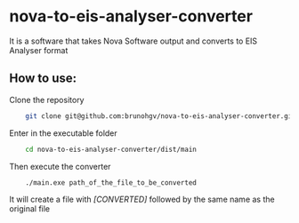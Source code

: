 # nova-to-eis-analyser-converter

It is a software that takes Nova Software output and converts to EIS Analyser format

## How to use:

Clone the repository

```bash
    git clone git@github.com:brunohgv/nova-to-eis-analyser-converter.git
```

Enter in the executable folder

```bash
    cd nova-to-eis-analyser-converter/dist/main
```

Then execute the converter

```bash
    ./main.exe path_of_the_file_to_be_converted
```

It will create a file with *\[CONVERTED\]* followed by the same name as the original file